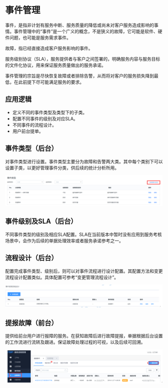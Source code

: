 # 事件管理

事件，是指非计划有服务中断、服务质量的降低或尚未对客户服务造成影响的事情。事件管理中的“事件”是一个广义的概念，不是狭义的故障，它可能是软件、硬件问题，也可能是服务需求事件。

故障，指已经直接造成客户服务影响的事件。

服务级别协议（SLA），服务提供者与客户之间签署的，明确服务内容与服务目标的文件化协议，用来保证服务质量做出的服务承诺。

事件管理的宗旨是尽快恢复故障或者排除告警，从而将对客户的服务损失降到最低，在此前提下尽可能满足服务的要求。

## 应用逻辑

- 定义不同的事件类型及类型下的子类。
- 配置不同事件的级别及对应SLA。
- 不同事件的流程设计。
- 用户前台提单。

## 事件类型（后台）

对事件类型进行设置。事件类型主要分为故障和告警两大类。其中每个类别下可以设置子类，以更好管理事件分类，供后续的统计分析所用。

![-w2020](../assets/23.gif)

## 事件级别及SLA（后台）

不同事件类型的级别及相应SLA配置。SLA在当前版本中暂时没有应用到服务考核场景中，会作为后续的单据处理效率或者服务承诺参考之一。

## 流程设计（后台）

配置完成事件类型、级别后，则可以对事件流程进行设计配置。其配置方法和变更流程设计配置类似。具体配置可参考“变更管理流程设计”。

![-w2020](../assets/24.gif)

## 提报故障（前台）

提供给前台用户进行报障的服务。在获知故障后进行故障提报，单据根据后台设置的工作流进行流转及跟进。保证故障处理过程的可视，以及后续可回溯。

![-w2020](../assets/25.gif)
